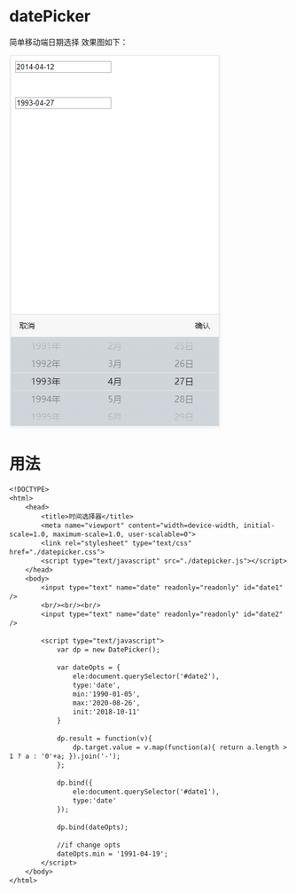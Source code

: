 # datePicker
简单移动端日期选择
效果图如下：

![datePicker](date.png)

# 用法
	<!DOCTYPE>
	<html>
		<head>
			<title>时间选择器</title>
			<meta name="viewport" content="width=device-width, initial-scale=1.0, maximum-scale=1.0, user-scalable=0">
			<link rel="stylesheet" type="text/css" href="./datepicker.css">
			<script type="text/javascript" src="./datepicker.js"></script>
		</head>
		<body>
			<input type="text" name="date" readonly="readonly" id="date1" />
			<br/><br/><br/>
			<input type="text" name="date" readonly="readonly" id="date2" />
			
			<script type="text/javascript">
				var dp = new DatePicker();

				var dateOpts = {
					ele:document.querySelector('#date2'),
					type:'date',
					min:'1990-01-05',
					max:'2020-08-26',
					init:'2018-10-11'
				}

				dp.result = function(v){
					dp.target.value = v.map(function(a){ return a.length > 1 ? a : '0'+a; }).join('-');
				};

				dp.bind({
					ele:document.querySelector('#date1'),
					type:'date'
				});

				dp.bind(dateOpts);

				//if change opts
				dateOpts.min = '1991-04-19';
			</script>
		</body>
	</html>